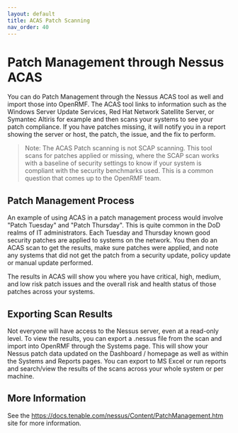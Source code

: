 ```yaml
---
layout: default
title: ACAS Patch Scanning
nav_order: 40
---
```


# Patch Management through Nessus ACAS

You can do Patch Management through the Nessus ACAS tool as well and import those into OpenRMF. The ACAS 
tool links to information such as the Windows Server Update Services, Red Hat Network Satellite Server, or Symantec Altiris for example and then scans your systems to see your patch compliance. If you have patches missing, it will notify you in a report showing the server or host, the patch, the issue, and the fix to perform. 

> Note: The ACAS Patch scanning is not SCAP scanning. This tool scans for patches applied or missing, where the SCAP scan works with a baseline of security settings to know if your system is compliant with the security benchmarks used. This is a common question that comes up to the OpenRMF team. 

## Patch Management Process
An example of using ACAS in a patch management process would involve "Patch Tuesday" and "Patch Thursday". This is quite common in the DoD realms of IT administrators. Each Tuesday and Thursday known good security patches are applied to systems on the network. You then do an ACAS scan to get the results, make sure patches were applied, and note any systems that did not get the patch from a security update, policy update or manual update performed. 

The results in ACAS will show you where you have critical, high, medium, and low risk patch issues and the overall risk and health status of those patches across your systems.

## Exporting Scan Results
Not everyone will have access to the Nessus server, even at a read-only level.  To view the results, you can export a .nessus file from the scan and import into OpenRMF through the Systems page. This will show your Nessus patch data updated on the Dashboard / homepage as well as within the Systems and Reports pages. You can export to MS Excel or run reports and search/view the results of the scans across your whole system or per machine.

## More Information
See the <a href="https://docs.tenable.com/nessus/Content/PatchManagement.htm">https://docs.tenable.com/nessus/Content/PatchManagement.htm</a> site for more information.